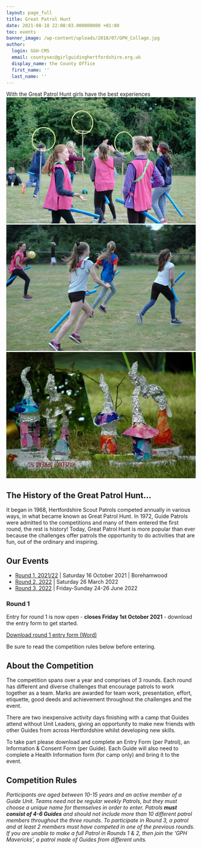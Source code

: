 ```yaml
---
layout: page_full
title: Great Patrol Hunt
date: 2021-08-18 22:08:03.000000000 +01:00
toc: events
banner_image: /wp-content/uploads/2018/07/GPH_Collage.jpg
author:
  login: GGH-CMS
  email: countysec@girlguidinghertfordshire.org.uk
  display_name: the County Office
  first_name: ''
  last_name: ''
---
```


<div class="lead">With the Great Patrol Hunt girls have the best experiences</div>
<div class="single-slider">
<div class="item"><img src="/wp-content/uploads/2018/07/DSC_5120-643x427.jpg" alt="GTA V"></div>
<div class="item"><img src="/wp-content/uploads/2018/07/DSC_5126-642x427.jpg" alt="GTA V"></div>
<div class="item"><img src="/wp-content/uploads/2018/07/DSC_5114-642x427.jpg" alt="GTA V"></div>
</div>

## The History of the Great Patrol Hunt&#8230;

It began in 1968, Hertfordshire Scout Patrols competed annually in various ways, in what became known as Great Patrol Hunt. In 1972, Guide Patrols were admitted to the competitions and many of them entered the first round, the rest is history! Today, Great Patrol Hunt is more popular than ever because the challenges offer patrols the opportunity to do activities that are fun, out of the ordinary and inspiring.

## Our Events
<ul>
<li><a href="/event/great-patrol-hunt-2021-2022-round-1/">Round 1, 2021/22</a>  |  Saturday 16 October 2021  |  Borehamwood</li>
<li><a href="/event/great-patrol-hunt-2022-round-2/">Round 2, 2022</a> | <strong> </strong>Saturday 26 March 2022</li>
<li><a href="/event/great-patrol-hunt-2022-round-3/">Round 3, 2022</a> | <b> </b>Friday-Sunday 24-26 June 2022</li>
</ul>

### Round 1
Entry for round 1 is now open - **closes Friday 1st October 2021** - download the entry form to get started.
 <div><a class="btn-gg" href="/assets/images/2021/08/GPH-Entry-Form-Round-1-2021.docx"><i class="fa fa-download"></i> Download round 1 entry form (Word)</a></div>

 Be sure to read the competition rules below before entering.

## About the Competition
<p class="paragraph_style_6">The competition spans over a year and comprises of 3 rounds. Each round has different and diverse challenges that encourage patrols to work together as a team. Marks are awarded for team work, presentation, effort, etiquette, good deeds and achievement throughout the challenges and the event.</p>
<p class="paragraph_style_6">There are two inexpensive activity days finishing with a camp that <span class="style">Guides attend without Unit Leaders</span>, giving an opportunity to make new friends with other Guides from across Hertfordshire whilst developing new skills.</p>
<p class="paragraph_style_6"><span class="style_1">To take part please download and complete an Entry Form (per Patrol), an Information &amp; Consent Form (per Guide). Each Guide will also need to complete a Health Information form (for camp only) and bring it to the event.</span></p>

## Competition Rules
<p class="paragraph_style_8"><em>Participants are aged between 10-15 years and an active member of a Guide Unit. Teams need not be regular weekly Patrols, but they must choose a unique name for themselves in order to enter. Patrols <strong>must consist of 4-6 Guides</strong> and should not include more than 10 different patrol members throughout the three rounds. To participate in Round 3, a patrol and at least 2 members must have competed in one of the previous rounds. </em><em>If you are unable to make a full Patrol in Rounds 1 &amp; 2,  then  join the &#8216;GPH Mavericks&#8217;, a patrol made of Guides from different units.</em></p>
